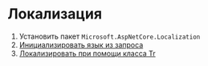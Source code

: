 # Локализация

1. Установить пакет `Microsoft.AspNetCore.Localization`
2. [Инициализировать язык из запроса](./02-init-lang-from-req.md)
3. [Локализировать при помощи класса Tr](./03-1-localize-with-class-tr.md) 
